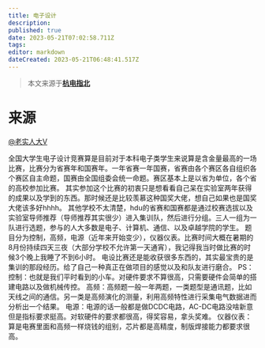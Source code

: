 ```yaml
---
title: 电子设计
description:
published: true
date: 2023-05-21T07:02:58.711Z
tags:
editor: markdown
dateCreated: 2023-05-21T06:48:41.517Z
---
```


> 本文来源于[**杭电指北**](https://www.yuque.com/hduer/guide)

# 来源

[@老实人大V](https://www.zhihu.com/people/5deb92f4332ca4bed9388a13fb88fcfc)

全国大学生电子设计竞赛算是目前对于本科电子类学生来说算是含金量最高的一场比赛，比赛分为省赛年和国赛年。一年省赛一年国赛，省赛由各个赛区各自组织各个赛区自主命题，国赛由全国组委会统一命题。赛区基本上是以省为单位，各个省的高校参加比赛。
其实参加这个比赛的初衷只是想看看自己呆在实验室两年获得的成果以及学到的东西。那时候还是比较羡慕这种国奖大佬，想自己如果也是国奖大佬该多好hhhh。
其他学校不太清楚，hdu的省赛和国赛都是通过校赛选拔以及实验室导师推荐（导师推荐其实很少）进入集训队，然后进行分组。三人一组为一队进行选题，参与的人大多数是电子、计算机、通信、以及卓越学院的学生。
题目分为控制，高频，电源（近年来开始变少），仪器仪表。比赛时间大概在暑期的8月份持续四天三夜（大部分学校不允许第一天通宵），我记得我当时做比赛的时候3个晚上我睡了不到6小时。
电设比赛还是能收获很多东西的，其实最宝贵的是集训的那段经历。给了自己一种真正在做项目的感觉以及和队友进行磨合。
PS： 控制：也就是我们平时看到的小车。对硬件要求不算很高，只需要硬件会简单的搭建电路以及做机械传控。
高频：高频题一般一年两题，一类题型是通讯题，比如天线之间的通信。另一类是高频演化的测量，利用高频特性进行采集电气数据进而分析出一个结果。
电源：电源的话一般都是做DCDC电路，AC-DC电路没啥新意但是指标要求挺高。对软硬件的要求都很高，得奖容易，拿头奖难。
仪器仪表：算是电赛里面和高频一样烧钱的组别，芯片都是高精度，制版焊接能力都要求很高。

